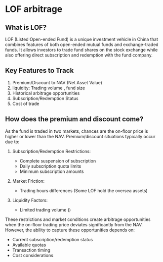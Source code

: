 # LOF arbitrage

## What is LOF?

LOF (Listed Open-ended Fund) is a unique investment vehicle in China that combines features of both open-ended mutual funds and exchange-traded funds. It allows investors to trade fund shares on the stock exchange while also offering direct subscription and redemption with the fund company.

## Key Features to Track

1. Premium/Discount to NAV (Net Asset Value)
2. liquidity:  Trading volume , fund size
3. Historical arbitrage opportunities
4. Subscription/Redemption Status
5. Cost of trade

## How does the premium and discount come?

As the fund is traded in two markets, chances are the on-floor price is higher or lower than the NAV. Premium/discount situations typically occur due to:

1. Subscription/Redemption Restrictions:
   - Complete suspension of subscription
   - Daily subscription quota limits
   - Minimum subscription amounts

2. Market Friction:
   - Trading hours differences (Some LOF hold the oversea assets)

3. Liquidity Factors:
   - Limited trading volume ()

These restrictions and market conditions create arbitrage opportunities when the on-floor trading price deviates significantly from the NAV. However, the ability to capture these opportunities depends on:

- Current subscription/redemption status
- Available quotas
- Transaction timing
- Cost considerations